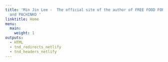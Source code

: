 ```yaml
---
title: 'Min Jin Lee -  The official site of the author of FREE FOOD FOR MILLIONAIRES
  and PACHINKO '
linktitle: Home
menu:
  main:
    weight: 1
outputs:
  - HTML
  - tnd_redirects_netlify
  - tnd_headers_netlify
---
```

